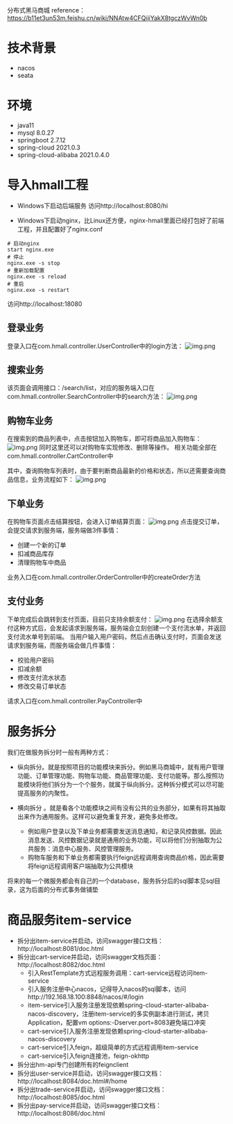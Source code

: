 分布式黑马商城
reference：https://b11et3un53m.feishu.cn/wiki/NNAtw4CFQijiYakX8tgczWvWn0b
# 技术背景

- nacos
- seata

# 环境
- java11
- mysql 8.0.27
- springboot 2.7.12
- spring-cloud 2021.0.3
- spring-cloud-alibaba 2021.0.4.0

# 导入hmall工程

- Windows下启动后端服务
访问http://localhost:8080/hi

- Windows下启动nginx，比Linux还方便，nginx-hmall里面已经打包好了前端工程，并且配置好了nginx.conf
```shell
# 启动nginx
start nginx.exe
# 停止
nginx.exe -s stop
# 重新加载配置
nginx.exe -s reload
# 重启
nginx.exe -s restart
```
访问http://localhost:18080

## 登录业务
登录入口在com.hmall.controller.UserController中的login方法：
![img.png](01.登录业务.png)

## 搜索业务
该页面会调用接口：/search/list，对应的服务端入口在com.hmall.controller.SearchController中的search方法：
![img.png](02.搜索业务.png)

## 购物车业务

在搜索到的商品列表中，点击按钮加入购物车，即可将商品加入购物车：
![img.png](03.购物车业务.png)
同时这里还可以对购物车实现修改、删除等操作。
相关功能全部在com.hmall.controller.CartController中

其中，查询购物车列表时，由于要判断商品最新的价格和状态，所以还需要查询商品信息，业务流程如下：
![img.png](03.购物车业务-时序图.png)

## 下单业务
在购物车页面点击结算按钮，会进入订单结算页面：
![img.png](04.下单业务.png)
点击提交订单，会提交请求到服务端，服务端做3件事情：
- 创建一个新的订单
- 扣减商品库存
- 清理购物车中商品
  
业务入口在com.hmall.controller.OrderController中的createOrder方法

## 支付业务
下单完成后会跳转到支付页面，目前只支持余额支付：
![img.png](05.支付业务.png)
在选择余额支付这种方式后，会发起请求到服务端，服务端会立刻创建一个支付流水单，并返回支付流水单号到前端。
当用户输入用户密码，然后点击确认支付时，页面会发送请求到服务端，而服务端会做几件事情：
- 校验用户密码
- 扣减余额
- 修改支付流水状态
- 修改交易订单状态
  
请求入口在com.hmall.controller.PayController中

# 服务拆分
我们在做服务拆分时一般有两种方式：
- 纵向拆分。就是按照项目的功能模块来拆分。例如黑马商城中，就有用户管理功能、订单管理功能、购物车功能、商品管理功能、支付功能等。那么按照功能模块将他们拆分为一个个服务，就属于纵向拆分。这种拆分模式可以尽可能提高服务的内聚性。

- 横向拆分 。就是看各个功能模块之间有没有公共的业务部分，如果有将其抽取出来作为通用服务。这样可以避免重复开发，避免多处修改。
  - 例如用户登录以及下单业务都需要发送消息通知，和记录风控数据。因此消息发送、风控数据记录就是通用的业务功能，可以将他们分别抽取为公共服务：消息中心服务、风控管理服务。
  - 购物车服务和下单业务都需要执行feign远程调用查询商品价格，因此需要将feign远程调用客户端抽取为公共模块

将来的每一个微服务都会有自己的一个database，服务拆分后的sql脚本见sql目录，这为后面的分布式事务做铺垫
# 商品服务item-service

- 拆分出item-service并启动，访问swagger接口文档：http://localhost:8081/doc.html
- 拆分出cart-service并启动，访问swagger文档页面：http://localhost:8082/doc.html
  - 引入RestTemplate方式远程服务调用：cart-service远程访问item-service
  - 引入服务注册中心nacos，记得导入nacos的sql脚本，访问http://192.168.18.100:8848/nacos/#/login
  - item-service引入服务注册发现依赖spring-cloud-starter-alibaba-nacos-discovery，注册item-service的多实例副本进行测试，拷贝Application，配置vm options:-Dserver.port=8083避免端口冲突
  - cart-service引入服务注册发现依赖spring-cloud-starter-alibaba-nacos-discovery
  - cart-service引入feign，超级简单的方式远程调用item-service
  - cart-service引入feign连接池，feign-okhttp
- 拆分出hm-api专门创建所有的feignclient
- 拆分出user-service并启动，访问swagger接口文档：http://localhost:8084/doc.html#/home
- 拆分出trade-service并启动，访问swagger接口文档：http://localhost:8085/doc.html
- 拆分出pay-service并启动，访问swagger接口文档：http://localhost:8086/doc.html
